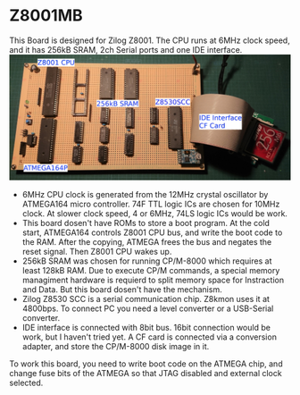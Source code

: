 # Z8001MB

This Board is designed for Zilog Z8001. The CPU runs at 6MHz clock speed, and it has 256kB SRAM, 2ch Serial ports and one IDE interface. 
![Z8001MB](./Z8001MB.jpg)
* 6MHz CPU clock is generated from the 12MHz crystal oscillator by ATMEGA164 micro controller. 74F TTL logic ICs are chosen for 10MHz clock. At slower clock speed, 4 or 6MHz, 74LS logic ICs would be work. 
* This board dosen't have ROMs to store a boot program. At the cold start, ATMEGA164 controls Z8001 CPU bus, and write the boot code to the RAM. After the copying, ATMEGA frees the bus and negates the reset signal. Then Z8001 CPU wakes up. 
* 256kB SRAM was chosen for running CP/M-8000 which requires at least 128kB RAM. Due to execute CP/M commands, a special memory managiment hardware is requierd to split memory space for Instraction and Data. But this board dosen't have the mechanism. 
* Zilog Z8530 SCC is a serial communication chip. Z8kmon uses it at 4800bps. To connect PC you need a level converter or a  USB-Serial converter.
* IDE interface is connected with 8bit bus. 16bit connection would be work, but I haven't tried yet. A CF card is connected via a conversion adapter, and store the CP/M-8000 disk image in it.

To work this board, you need to write boot code on the ATMEGA chip, and change fuse bits of the ATMEGA so that JTAG disabled and external clock selected.
